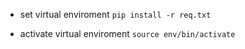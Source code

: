- set virtual enviroment
`pip install -r req.txt`

- activate virtual enviroment
`source env/bin/activate`